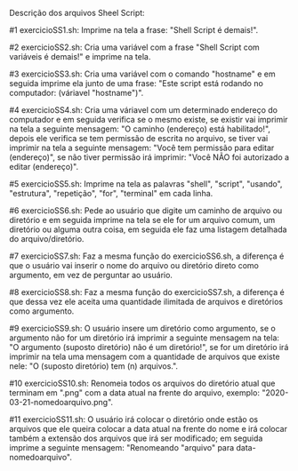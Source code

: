 Descrição dos arquivos Sheel Script:

#1 exercicioSS1.sh: Imprime na tela a frase: "Shell Script é demais!".

#2 exercicioSS2.sh: Cria uma variável com a frase "Shell Script com variáveis é demais!" e imprime na tela.

#3 exercicioSS3.sh: Cria uma variável com o comando "hostname" e em seguida imprime ela junto de uma frase: "Este script está rodando no computador: (váriavel "hostname")".

#4 exercicioSS4.sh: Cria uma váriavel com um determinado endereço do computador e em seguida verifica se o mesmo existe, se existir vai imprimir na tela a seguinte mensagem: "O caminho (endereço) está habilitado!", depois ele verifica se tem permissão de escrita no arquivo, se tiver vai imprimir na tela a seguinte mensagem: "Você tem permissão para editar (endereço)", se não tiver permissão irá imprimir: "Você NÃO foi autorizado a editar (endereço)".

#5 exercicioSS5.sh: Imprime na tela as palavras "shell", "script", "usando", "estrutura", "repetição", "for", "terminal" em cada linha.

#6 exercicioSS6.sh: Pede ao usuário que digite um caminho de arquivo ou diretório e em seguida imprime na tela se ele for um arquivo comum, um diretório ou alguma outra coisa, em seguida ele faz uma listagem detalhada do arquivo/diretório.

#7 exercicioSS7.sh: Faz a mesma função do exercicioSS6.sh, a diferença é que o usuário vai inserir o nome do arquivo ou diretório direto como argumento, em vez de perguntar ao usuário.

#8 exercicioSS8.sh: Faz a mesma função do exercicioSS7.sh, a diferença é que dessa vez ele aceita uma quantidade ilimitada de arquivos e diretórios como argumento.

#9 exercicioSS9.sh: O usuário insere um diretório como argumento, se o argumento não for um diretório irá imprimir a seguinte mensagem na tela: "O argumento (suposto diretório) não é um diretório!", se for um diretório irá imprimir na tela uma mensagem com a quantidade de arquivos que existe nele: "O (suposto diretório) tem (n) arquivos.".

#10 exercicioSS10.sh: Renomeia todos os arquivos do diretório atual que terminam em ".png" com a data atual na frente do arquivo, exemplo: "2020-03-21-nomedoarquivo.png".

#11 exercicioSS11.sh: O usuário irá colocar o diretório onde estão os arquivos que ele queira colocar a data atual na frente do nome e irá colocar também a extensão dos arquivos que irá ser modificado; em seguida imprime a seguinte mensagem: "Renomeando "arquivo" para data-nomedoarquivo".
